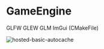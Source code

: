 # GameEngine
GLFW GLEW GLM ImGui (CMakeFile)

![hosted-basic-autocache](https://github.com/OlivierArgentieri/GameEngine/workflows/hosted-basic-autocache/badge.svg)
